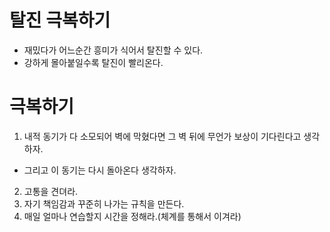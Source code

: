 # 탈진 극복하기

* 재밌다가 어느순간 흥미가 식어서 탈진할 수 있다.
* 강하게 몰아붙일수록 탈진이 빨리온다. 

# 극복하기

1. 내적 동기가 다 소모되어 벽에 막혔다면 그 벽 뒤에 무언가 보상이 기다린다고 생각하자.
  + 그리고 이 동기는 다시 돌아온다 생각하자.
2. 고통을 견뎌라. 
3. 자기 책임감과 꾸준히 나가는 규칙을 만든다. 
4. 매일 얼마나 연습할지 시간을 정해라.(체계를 통해서 이겨라)
